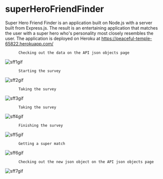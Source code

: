 # superHeroFriendFinder
Super Hero Friend Finder is an application built on Node.js with a server built from Express.js.  The result is an entertaining application that matches the user with a super hero who's personality most closely resembles the user.  The application is deployed on Heroku at https://peaceful-temple-65822.herokuapp.com/

          Checking out the data on the API json objects page
![sff1gif](https://user-images.githubusercontent.com/28810487/31581298-3c8d6348-b136-11e7-839a-c0ba0cebf594.gif)

          Starting the survey
![sff2gif](https://user-images.githubusercontent.com/28810487/31581304-59def9f2-b136-11e7-845f-8dc14c87e7c8.gif)

          Taking the survey
![sff3gif](https://user-images.githubusercontent.com/28810487/31581321-dbae348e-b136-11e7-9431-8c630d760bfc.gif)

          Taking the survey 
![sff4gif](https://user-images.githubusercontent.com/28810487/31581325-e917eb6a-b136-11e7-95da-6df828ec9ae7.gif)

          Finishing the survey
![sff5gif](https://user-images.githubusercontent.com/28810487/31581328-f3fe1c16-b136-11e7-8d0a-65636a8ebfbe.gif)

          Getting a super match
![sff6gif](https://user-images.githubusercontent.com/28810487/31581332-1cfa4536-b137-11e7-8a1f-73d8c2aad521.gif)

          Checking out the new json object on the API json objects page
![sff7gif](https://user-images.githubusercontent.com/28810487/31581337-33e141a0-b137-11e7-948d-e0bb719ec59e.gif)



